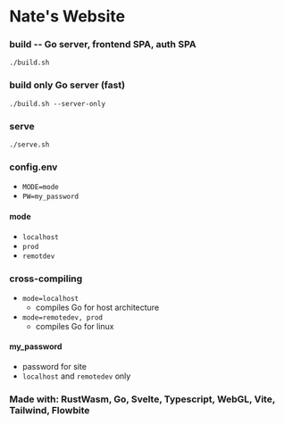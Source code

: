 # Nate's Website

### build -- Go server, frontend SPA, auth SPA
`./build.sh`

### build only Go server (fast)
`./build.sh --server-only`

### serve
`./serve.sh`

### config.env
- `MODE=mode`
- `PW=my_password`

#### mode
- `localhost`
- `prod`
- `remotdev`

### cross-compiling
- `mode=localhost`
  - compiles Go for host architecture
- `mode=remotedev, prod`
  - compiles Go for linux
#### my_password
- password for site
- `localhost` and `remotedev` only


### Made with: RustWasm, Go, Svelte, Typescript, WebGL, Vite, Tailwind, Flowbite
